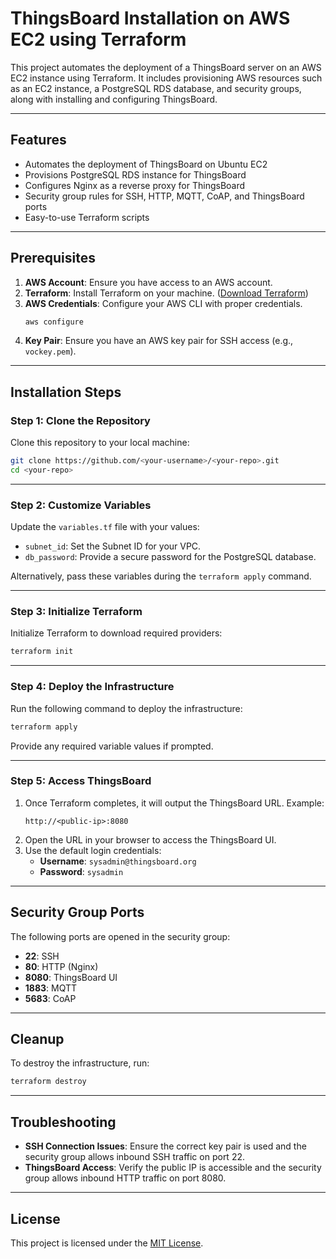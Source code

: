 # ThingsBoard Installation on AWS EC2 using Terraform

This project automates the deployment of a ThingsBoard server on an AWS EC2 instance using Terraform. It includes provisioning AWS resources such as an EC2 instance, a PostgreSQL RDS database, and security groups, along with installing and configuring ThingsBoard.

---

## Features

- Automates the deployment of ThingsBoard on Ubuntu EC2
- Provisions PostgreSQL RDS instance for ThingsBoard
- Configures Nginx as a reverse proxy for ThingsBoard
- Security group rules for SSH, HTTP, MQTT, CoAP, and ThingsBoard ports
- Easy-to-use Terraform scripts

---

## Prerequisites

1. **AWS Account**: Ensure you have access to an AWS account.
2. **Terraform**: Install Terraform on your machine. ([Download Terraform](https://www.terraform.io/downloads))
3. **AWS Credentials**: Configure your AWS CLI with proper credentials.
   ```bash
   aws configure
   ```
4. **Key Pair**: Ensure you have an AWS key pair for SSH access (e.g., `vockey.pem`).

---

## Installation Steps

### Step 1: Clone the Repository
Clone this repository to your local machine:
```bash
git clone https://github.com/<your-username>/<your-repo>.git
cd <your-repo>
```

---

### Step 2: Customize Variables
Update the `variables.tf` file with your values:
- `subnet_id`: Set the Subnet ID for your VPC.
- `db_password`: Provide a secure password for the PostgreSQL database.

Alternatively, pass these variables during the `terraform apply` command.

---

### Step 3: Initialize Terraform
Initialize Terraform to download required providers:
```bash
terraform init
```

---

### Step 4: Deploy the Infrastructure
Run the following command to deploy the infrastructure:
```bash
terraform apply
```

Provide any required variable values if prompted.

---

### Step 5: Access ThingsBoard
1. Once Terraform completes, it will output the ThingsBoard URL. Example:
   ```
   http://<public-ip>:8080
   ```
2. Open the URL in your browser to access the ThingsBoard UI.
3. Use the default login credentials:
   - **Username**: `sysadmin@thingsboard.org`
   - **Password**: `sysadmin`

---

## Security Group Ports

The following ports are opened in the security group:
- **22**: SSH
- **80**: HTTP (Nginx)
- **8080**: ThingsBoard UI
- **1883**: MQTT
- **5683**: CoAP

---

## Cleanup
To destroy the infrastructure, run:
```bash
terraform destroy
```

---

## Troubleshooting

- **SSH Connection Issues**: Ensure the correct key pair is used and the security group allows inbound SSH traffic on port 22.
- **ThingsBoard Access**: Verify the public IP is accessible and the security group allows inbound HTTP traffic on port 8080.

---

## License

This project is licensed under the [MIT License](LICENSE).

```
